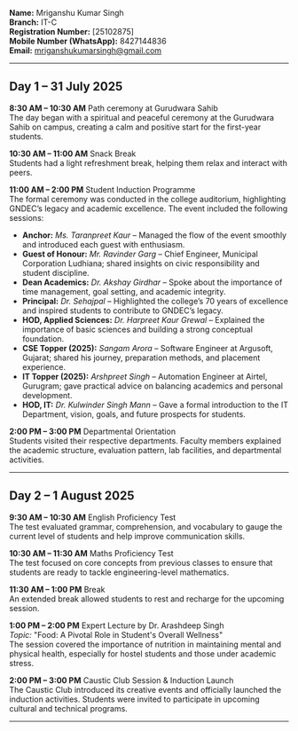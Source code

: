 **Name:** Mriganshu Kumar Singh  
**Branch:** IT-C  
**Registration Number:** [25102875]  
**Mobile Number (WhatsApp):** 8427144836  
**Email:** mriganshukumarsingh@gmail.com 

---

## **Day 1 – 31 July 2025**

**8:30 AM – 10:30 AM**  Path ceremony at Gurudwara Sahib  
The day began with a spiritual and peaceful ceremony at the Gurudwara Sahib on campus, creating a calm and positive start for the first-year students.

**10:30 AM – 11:00 AM**  Snack Break  
Students had a light refreshment break, helping them relax and interact with peers.

**11:00 AM – 2:00 PM**  Student Induction Programme  
The formal ceremony was conducted in the college auditorium, highlighting GNDEC’s legacy and academic excellence. The event included the following sessions:

- **Anchor:** *Ms. Taranpreet Kaur* – Managed the flow of the event smoothly and introduced each guest with enthusiasm.
- **Guest of Honour:** *Mr. Ravinder Garg* – Chief Engineer, Municipal Corporation Ludhiana; shared insights on civic responsibility and student discipline.
- **Dean Academics:** *Dr. Akshay Girdhar* – Spoke about the importance of time management, goal setting, and academic integrity.
- **Principal:** *Dr. Sehajpal* – Highlighted the college’s 70 years of excellence and inspired students to contribute to GNDEC’s legacy.
- **HOD, Applied Sciences:** *Dr. Harpreet Kaur Grewal* – Explained the importance of basic sciences and building a strong conceptual foundation.
- **CSE Topper (2025):** *Sangam Arora* – Software Engineer at Argusoft, Gujarat; shared his journey, preparation methods, and placement experience.
- **IT Topper (2025):** *Arshpreet Singh* – Automation Engineer at Airtel, Gurugram; gave practical advice on balancing academics and personal development.
- **HOD, IT:** *Dr. Kulwinder Singh Mann* – Gave a formal introduction to the IT Department, vision, goals, and future prospects for students.

**2:00 PM – 3:00 PM**  Departmental Orientation  
Students visited their respective departments. Faculty members explained the academic structure, evaluation pattern, lab facilities, and departmental activities.

---

## **Day 2 – 1 August 2025**

**9:30 AM – 10:30 AM**  English Proficiency Test  
The test evaluated grammar, comprehension, and vocabulary to gauge the current level of students and help improve communication skills.

**10:30 AM – 11:30 AM**  Maths Proficiency Test  
The test focused on core concepts from previous classes to ensure that students are ready to tackle engineering-level mathematics.

**11:30 AM – 1:00 PM**  Break  
An extended break allowed students to rest and recharge for the upcoming session.

**1:00 PM – 2:00 PM**  Expert Lecture by Dr. Arashdeep Singh  
*Topic:* "Food: A Pivotal Role in Student's Overall Wellness"  
The session covered the importance of nutrition in maintaining mental and physical health, especially for hostel students and those under academic stress.

**2:00 PM – 3:00 PM**  Caustic Club Session & Induction Launch  
The Caustic Club introduced its creative events and officially launched the induction activities. Students were invited to participate in upcoming cultural and technical programs.

---
